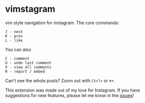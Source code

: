 vimstagram
===
vim style navigation for instagram. The core commands:

```
J - next
K - prev
L - like
```

You can also
```
C - comment
U - undo last comment
V - view all comments
R - report / embed
```

Can't see the whole posts? Zoom out with `Ctrl+` or `⌘+`.

This extension was made out of my love for Instagram.
If you have suggestions for new features, please let me know in the [issues](https://github.com/phorust/vimstagram/issues)!
